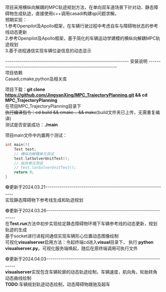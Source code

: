 项目采用横纵向解耦的MPC轨迹规划方法，在单向双车道场景下针对动、静态障碍物生成轨迹，直接使用c++调用casadi构建qp问题求解。<br>
预期实现：<br>
    1.参考Openpilot及Apollo框架，在车辆行驶过程中考虑自车与障碍物状态的参考线动态更新<br>
    2.参考Openpilot及Apollo框架，基于简化的车辆运动学建模的横纵向解耦MPC轨迹规划<br>
    3.基于进程通信实现车辆位姿信息的动态显示<br>

--------------------------------------------------------------    安装说明    --------------------------------------------------------------<br>
项目依赖<br>
Casadi,cmake,python及相关库<br>

项目下载：**git clone https://github.com/JingyanXing/MPC_TrajectoryPlanning.git && cd MPC_TrajectoryPlanning** <br>
在项目MPC_TrajectoryPlanning目录下<br>
~~执行编译指令：cd build && cmake .. && make~~(build文件夹已上传，无需重复编译)<br>
测试是否安装成功：**./main**<br>

项目main文件中内置两个测试：<br>
```c++
int main(){
    Test test;
    // 横纵向解耦单元测试
    test.latSolverUnitTest();
    // 纵向单元测试
    // test.lonSolverUnitTest();
    return 0;
}
```
🟢更新于2024.03.21--------------------------------------------------------------<br>
实现静态障碍物下参考线生成和轨迹规划<br>

🟢更新于2024.03.26--------------------------------------------------------------<br>
在**Test.run**方法中初步实现给定静态障碍物环境下车辆参考线的动态更新，规划轨迹的生成<br>
基于socket进行进程间通信实现车辆形心位置动态图像绘制<br>
可视化**visualserver**启用方法：令起终端cd进入**visual**目录下， 执行 **python visualserver.py**。可视化服务端唤起，随后在原终端调用可执行文件 <br>

🟢更新于2024.04.03--------------------------------------------------------------<br>
**visualserver**实现包含车辆轮廓的动态轨迹绘制，车辆速度，航向角，轮胎转角动态曲线绘制<br>
**TODO**:车辆规划轨迹动态绘制，动态障碍物跟驰及超车<br>
